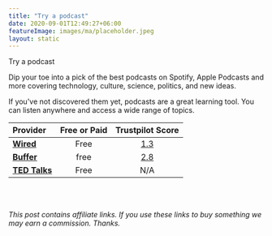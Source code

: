 ```yaml
---
title: "Try a podcast"
date: 2020-09-01T12:49:27+06:00
featureImage: images/ma/placeholder.jpeg
layout: static
---
```


Try a podcast

Dip your toe into a pick of the best podcasts on Spotify, Apple Podcasts and more covering technology, culture, science, politics, and new ideas.

If you've not discovered them yet, podcasts are a great learning tool. You can listen anywhere and access a wide range of topics.

| Provider      | Free or Paid  |  Trustpilot Score  |
| :-----------          | :--------------:      |  :--------------:         |
| [**Wired**](https://www.wired.com/story/podcasts-beginners-guide/) | Free | [1.3](https://www.trustpilot.com/review/wired.co.uk) | 
| [**Buffer**](https://buffer.com/library/podcasting-for-beginners/) | free | [2.8](https://www.trustpilot.com/review/buffer.com) | 
| [**TED Talks**](https://www.ted.com/podcasts) | Free | N/A
  

<br/><br/>

*This post contains affiliate links. If you use these links to buy something we may
earn a commission. Thanks.*






